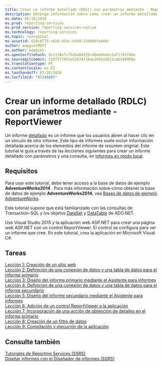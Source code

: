```yaml
---
title: Crear un informe detallado (RDLC) con parámetros mediante - ReportViewer | Microsoft Docs
description: Obtenga información sobre cómo crear un informe detallado (RDLC) con parámetros y una consulta en informes en modo local.
ms.date: 05/18/2016
ms.prod: reporting-services
ms.prod_service: reporting-services-native
ms.technology: reporting-services
ms.topic: conceptual
ms.assetid: 628c8775-c62d-45ac-b349-23db86fa4e6c
author: maggiesMSFT
ms.author: maggies
ms.openlocfilehash: 3cc136efcf016a84325c40e6bbebc2a71741f86e
ms.sourcegitcommit: 216f377451e53874718ae1645a2611cdb198808a
ms.translationtype: HT
ms.contentlocale: es-ES
ms.lasthandoff: 07/28/2020
ms.locfileid: "87248603"
---
```

# <a name="create-drillthrough-rdlc-report-with-parameters---reportviewer"></a>Crear un informe detallado (RDLC) con parámetros mediante - ReportViewer
Un informe [detallado](https://technet.microsoft.com/library/ff519554.aspx) es un informe que los usuarios abren al hacer clic en un vínculo de otro informe. Este tipo de informes suele incluir información detallada acerca de los elementos del informe de resumen original. Este tutorial le guía a través de las lecciones siguientes para crear un informe detallado con parámetros y una consulta, en [informes en modo local](report-server-sharepoint/local-mode-vs-connected-mode-reports-in-the-report-viewer.md).  
  
## <a name="requirements"></a>Requisitos  
Para usar este tutorial, debe tener acceso a la base de datos de ejemplo **AdventureWorks2014** . Para más información sobre cómo obtener la base de datos de ejemplo **AdventureWorks2014**, vea [Bases de datos de ejemplo AdventureWorks](https://github.com/Microsoft/sql-server-samples/releases).  
  
Este tutorial supone que está familiarizado con las consultas de Transaction-SQL y los objetos [DataSet](https://msdn.microsoft.com/library/system.data.dataset.aspx) y [DataTable](https://msdn.microsoft.com/library/system.data.datatable.aspx) de ADO.NET.  
  
Use Visual Studio 2015 y la aplicación web ASP.NET para crear una página web ASP.NET con un control ReportViewer. El control se configura para ver un informe que cree. En este tutorial, crea la aplicación en Microsoft Visual C#.  
  
## <a name="tasks"></a>Tareas  
[Lección 1: Creación de un sitio web](../reporting-services/lesson-1-create-a-new-web-site.md)  
[Lección 2: Definición de una conexión de datos y una tabla de datos para el informe primario](../reporting-services/lesson-2-define-a-data-connection-and-data-table-for-parent-report.md)  
[Lección 3: Diseño del informe primario mediante el Asistente para informes](../reporting-services/lesson-3-design-the-parent-report-using-the-report-wizard.md)  
[Lección 4: Definición de una conexión de datos y una tabla de datos para el informe secundario](../reporting-services/lesson-4-define-a-data-connection-and-data-table-for-child-report.md)  
[Lección 5: Diseño del informe secundario mediante el Asistente para informes](../reporting-services/lesson-5-design-the-child-report-using-the-report-wizard.md)  
[Lección 6: Adición de un control ReportViewer a la aplicación](../reporting-services/lesson-6-add-a-reportviewer-control-to-the-application.md)  
[Lección 7: Incorporación de una acción de obtención de detalles en el informe primario](../reporting-services/lesson-7-add-drillthrough-action-on-parent-report.md)  
[Lección 8: Creación de un filtro de datos](../reporting-services/lesson-8-create-a-data-filter.md)  
[Lección 9: Compilación y ejecución de la aplicación](../reporting-services/lesson-9-build-and-run-the-application.md)  
  
## <a name="see-also"></a>Consulte también  
[Tutoriales de Reporting Services &#40;SSRS&#41;](../reporting-services/reporting-services-tutorials-ssrs.md)  
[Diseñar informes con el Diseñador de informes &#40;SSRS&#41;](../reporting-services/tools/design-reporting-services-paginated-reports-with-report-designer-ssrs.md)  
  

